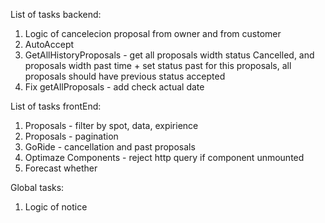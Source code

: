 List of tasks backend:

1. Logic of cancelecion proposal from owner and from customer
2. AutoAccept
3. GetAllHistoryProposals - get all proposals width status Cancelled, and
   proposals width past time + set status past for this proposals, all proposals
   should have previous status accepted
4. Fix getAllProposals - add check actual date

List of tasks frontEnd:

1. Proposals - filter by spot, data, expirience
2. Proposals - pagination
3. GoRide - cancellation and past proposals
4. Optimaze Components - reject http query if component unmounted
5. Forecast whether

Global tasks:

1. Logic of notice
